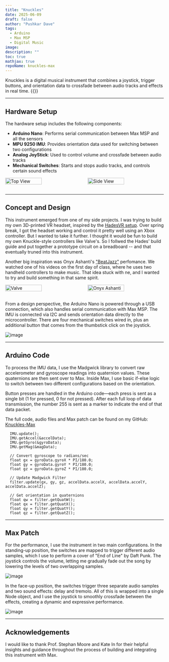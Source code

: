 ```yaml
---
title: "Knuckles"
date: 2025-06-09
draft: false
author: "Pushkar Dave"
tags:
  - Arduino
  - Max MSP
  - Digital Music
image: 
description: ""
toc: true
mathjax: true
repoName: knuckles-max
---
```

Knuckles is a digital musical instrument that combines a joystick, trigger buttons, and orientation data to crossfade between audio tracks and effects in real time.
{{<youtube jKNxeeGMev4>}}

---
## Hardware Setup

The hardware setup includes the following components:  

- **Arduino Nano**: Performs serial communication between Max MSP and all the sensors
- **MPU 9250 IMU**: Provides orientation data used for switching between two configurations
- **Analog JoyStick**: Used to control volume and crossfade between audio tracks 
- **Mechanical Switches**: Starts and stops audio tracks, and controls certain sound effects  

<div style="display: flex; justify-content: space-between;">
  <img src="/images/projects/knuckles/Front.JPG" alt="Top View" style="width: 48%; height: auto;"/>
  <img src="/images/projects/knuckles/Side.JPG" alt="Side View" style="width: 48%; height: auto;"/>
</div>
<br>

---
## Concept and Design 

This instrument emerged from one of my side projects. I was trying to build my own 3D-printed VR headset, inspired by the <a href="" target="blank">HadesVR setup</a>. Over spring break, I got the headset working and control it pretty well using an Xbox controller. But I wanted to take it further. I thought it would be fun to build my own Knuckle-style controllers like Valve's. So I follwed the Hades' build guide and put together a prototype circuit on a breadboard -- and that eventually truned into this instrument.  

Another big inspiration was Onyx Ashanti's <a href="https://www.youtube.com/watch?v=-0v7mTvJ8M4" target="blank">"BeatJazz"</a> perfomance. We watched one of his videos on the first day of class, where he uses two handheld controllers to make music. That idea stuck with ne, and I wanted to try and build something in that same spirit.

<div style="display: flex; justify-content: space-between;">
  <img src="/images/projects/knuckles/valve.jpg" alt="Valve" style="width: 48%; height: auto;"/>
  <img src="/images/projects/knuckles/ashanti.jpeg" alt="Onyx Ashanti" style="width: 48%; height: auto;"/>
</div>
<br>

From a design perspective, the Arduino Nano is powered through a USB connection, which also handles serial communication with Max MSP. The IMU is connected via I2C and sends orientation data directly to the microcontroller. There are four mechanical switches wired in, plus an additional button that comes from the thumbstick click on the joystick.

![image](/images/projects/knuckles/KnucklesSchematic.png)

---
## Arduino Code

To process the IMU data, I use the Madgwick library to convert raw accelerometer and gyroscope readings into quaternion values. These quaternions are then sent over to Max. Inside Max, I use basic if-else logic to switch between two different configurations based on the orientation.

Button presses are handled in the Arduino code—each press is sent as a single bit (1 for pressed, 0 for not pressed). After each full loop of data transmission, the number 255 is sent as a marker to indicate the end of that data packet.

The full code, audio files and Max patch can be found on my GitHub: <a href="https://github.com/rdlynx19/knuckles" target="blank">Knuckles-Max</a>
```
  IMU.update();
  IMU.getAccel(&accelData);
  IMU.getGyro(&gyroData);
  IMU.getMag(&magData);
  
  // Convert gyroscope to radians/sec
  float gx = gyroData.gyroX * PI/180.0;
  float gy = gyroData.gyroY * PI/180.0;
  float gz = gyroData.gyroZ * PI/180.0;

  // Update Madgwick Filter
  filter.update(gx, gy, gz, accelData.accelX, accelData.accelY, accelData.accelZ);

  // Get orientation in quaternions
  float qw = filter.getQuatW();
  float qx = filter.getQuatX();
  float qy = filter.getQuatY();
  float qz = filter.getQuatZ();
```
---
## Max Patch

For the performance, I use the instrument in two main configurations. In the standing-up position, the switches are mapped to trigger different audio samples, which I use to perform a cover of "End of Line" by Daft Punk. The joystick controls the volume, letting me gradually fade out the song by lowering the levels of two overlapping samples.

![image](/images/projects/knuckles/standing.png)

In the face-up position, the switches trigger three separate audio samples and two sound effects: delay and tremolo. All of this is wrapped into a single Node object, and I use the joystick to smoothly crossfade between the effects, creating a dynamic and expressive performance.

![image](/images/projects/knuckles/faceUp.png)

---
## Acknowledgements

I would like to thank Prof. Stephan Moore and Kate In for their helpful insights and guidance throughout the process of building and integrating this instrument with Max.


